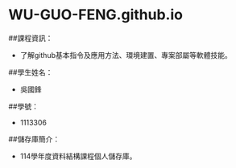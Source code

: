 # WU-GUO-FENG.github.io

##課程資訊：

- 了解github基本指令及應用方法、環境建置、專案部屬等軟體技能。

##學生姓名：

- 吳國鋒

##學號：

- 1113306

##儲存庫簡介：

- 114學年度資料結構課程個人儲存庫。
